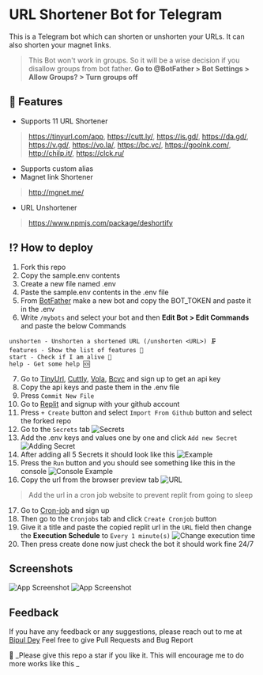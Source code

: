 
# URL Shortener Bot for Telegram

This is a Telegram bot which can shorten or unshorten your URLs. It can also shorten your magnet links. 
> This Bot won't work in groups. So it will be a wise decision if you disallow groups from bot father. **Go to @BotFather > Bot Settings > Allow Groups? > Turn groups off**


## 🚀 Features

- Supports 11 URL Shortener
> https://tinyurl.com/app, https://cutt.ly/, https://is.gd/, https://da.gd/, https://v.gd/, https://vo.la/, https://bc.vc/, https://goolnk.com/, http://chilp.it/, https://clck.ru/
- Supports custom alias
- Magnet link Shortener
> http://mgnet.me/
- URL Unshortener
> https://www.npmjs.com/package/deshortify


## ⁉️ How to deploy

1. Fork this repo
2. Copy the sample.env contents
3. Create a new file named .env
4. Paste the sample.env contents in the .env file
5. From [BotFather](https://t.me/BotFather) make a new bot and copy the BOT_TOKEN and paste it in the .env
6. Write ```/mybots``` and select your bot and then **Edit Bot > Edit Commands** and paste the below Commands
```
unshorten - Unshorten a shortened URL (/unshorten <URL>) 🗜
features - Show the list of features 🚀
start - Check if I am alive 🤨
help - Get some help 🆘
```
7. Go to [TinyUrl](https://tinyurl.com/app), [Cuttly](https://cutt.ly/), [Vola](https://vo.la/), [Bcvc](https://bc.vc/) and sign up to get an api key
8. Copy the api keys and paste them in the .env file
9. Press ```Commit New File```
10. Go to [Replit](https://replit.com/signup?from=landing) and signup with your github account
11. Press ```+ Create``` button and select ```Import From Github``` button and select the forked repo
12. Go to the ```Secrets``` tab
![Secrets](https://telegra.ph/file/e2565dd6e2ea7ab792f90.png)
13. Add the .env keys and values one by one and click ```Add new Secret```
![Adding Secret](https://telegra.ph/file/32b386ed7afea6270af7e.png)
14. After adding all 5 Secrets it should look like this 
![Example](https://telegra.ph/file/17303148f87a74739313b.png)
15. Press the ```Run``` button and you should see something like this in the console
![Console Example](https://telegra.ph/file/63cfa0b6ad0e6dbcf869a.png)
16. Copy the url from the browser preview tab
![URL](https://telegra.ph/file/5159ec265faa4f3bcfa90.png)
> Add the url in a cron job website to prevent replit from going to sleep
17. Go to [Cron-job](https://cron-job.org/en/) and sign up
18. Then go to the ```Cronjobs``` tab and click ```Create Cronjob``` button
19. Give it a title and paste the copied replit url in the ```URL``` field then change the **Execution Schedule** to ```Every 1 minute(s)```
![Change execution time](https://telegra.ph/file/0956f42c048ff09c00252.png)
20. Then press create done now just check the bot it should work fine 24/7

    
## Screenshots

![App Screenshot](https://telegra.ph/file/ded190af77245cb7adcac.png)
![App Screenshot](https://telegra.ph/file/2070ac6a9fa56db3f7b6d.png)

## Feedback

If you have any feedback or any suggestions, please reach out to me at [Bipul Dey](https://t.me/bipuldey19)
Feel free to give Pull Requests and Bug Report

🖤 _Please give this repo a star if you like it. This will encourage me to do more works like this _

